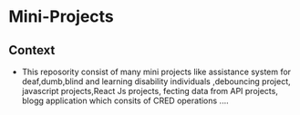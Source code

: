 # Mini-Projects
## Context
- This reposority consist of many mini projects like assistance system for deaf,dumb,blind and learning disability individuals ,debouncing project, javascript projects,React Js projects, fecting data from API projects, blogg application  which consits of CRED operations ....
